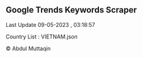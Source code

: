 

## Google Trends Keywords Scraper 
 
Last Update 09-05-2023 , 03:18:57

Country List :
VIETNAM.json



© Abdul Muttaqin 
